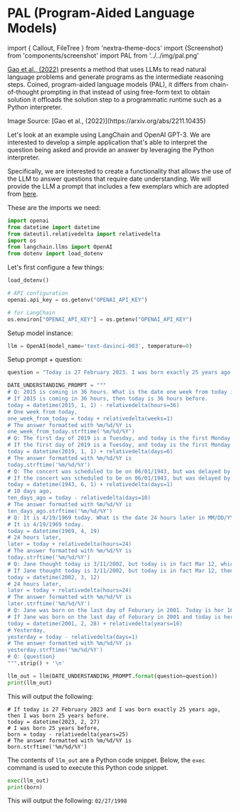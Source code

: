 # PAL (Program-Aided Language Models)

import { Callout, FileTree } from 'nextra-theme-docs'
import {Screenshot} from 'components/screenshot'
import PAL from '../../img/pal.png'

[Gao et al., (2022)](https://arxiv.org/abs/2211.10435) presents a method that uses LLMs to read natural language problems and generate programs as the intermediate reasoning steps. Coined, program-aided language models (PAL), it differs from chain-of-thought prompting in that instead of using free-form text to obtain solution it offloads the solution step to a programmatic runtime such as a Python interpreter.

<Screenshot src={PAL} alt="PAL" />
Image Source: [Gao et al., (2022)](https://arxiv.org/abs/2211.10435)

Let's look at an example using LangChain and OpenAI GPT-3. We are interested to develop a simple application that's able to interpret the question being asked and provide an answer by leveraging the Python interpreter.

Specifically, we are interested to create a functionality that allows the use of the LLM to answer questions that require date understanding. We will provide the LLM a prompt that includes a few exemplars which are adopted from [here](https://github.com/reasoning-machines/pal/blob/main/pal/prompt/date_understanding_prompt.py).

These are the imports we need:

```python
import openai
from datetime import datetime
from dateutil.relativedelta import relativedelta
import os
from langchain.llms import OpenAI
from dotenv import load_dotenv
```

Let's first configure a few things:

```python
load_dotenv()

# API configuration
openai.api_key = os.getenv("OPENAI_API_KEY")

# for LangChain
os.environ["OPENAI_API_KEY"] = os.getenv("OPENAI_API_KEY")
```

Setup model instance:

```python
llm = OpenAI(model_name='text-davinci-003', temperature=0)
```

Setup prompt + question:

```python
question = "Today is 27 February 2023. I was born exactly 25 years ago. What is the date I was born in MM/DD/YYYY?"

DATE_UNDERSTANDING_PROMPT = """
# Q: 2015 is coming in 36 hours. What is the date one week from today in MM/DD/YYYY?
# If 2015 is coming in 36 hours, then today is 36 hours before.
today = datetime(2015, 1, 1) - relativedelta(hours=36)
# One week from today,
one_week_from_today = today + relativedelta(weeks=1)
# The answer formatted with %m/%d/%Y is
one_week_from_today.strftime('%m/%d/%Y')
# Q: The first day of 2019 is a Tuesday, and today is the first Monday of 2019. What is the date today in MM/DD/YYYY?
# If the first day of 2019 is a Tuesday, and today is the first Monday of 2019, then today is 6 days later.
today = datetime(2019, 1, 1) + relativedelta(days=6)
# The answer formatted with %m/%d/%Y is
today.strftime('%m/%d/%Y')
# Q: The concert was scheduled to be on 06/01/1943, but was delayed by one day to today. What is the date 10 days ago in MM/DD/YYYY?
# If the concert was scheduled to be on 06/01/1943, but was delayed by one day to today, then today is one day later.
today = datetime(1943, 6, 1) + relativedelta(days=1)
# 10 days ago,
ten_days_ago = today - relativedelta(days=10)
# The answer formatted with %m/%d/%Y is
ten_days_ago.strftime('%m/%d/%Y')
# Q: It is 4/19/1969 today. What is the date 24 hours later in MM/DD/YYYY?
# It is 4/19/1969 today.
today = datetime(1969, 4, 19)
# 24 hours later,
later = today + relativedelta(hours=24)
# The answer formatted with %m/%d/%Y is
today.strftime('%m/%d/%Y')
# Q: Jane thought today is 3/11/2002, but today is in fact Mar 12, which is 1 day later. What is the date 24 hours later in MM/DD/YYYY?
# If Jane thought today is 3/11/2002, but today is in fact Mar 12, then today is 3/12/2002.
today = datetime(2002, 3, 12)
# 24 hours later,
later = today + relativedelta(hours=24)
# The answer formatted with %m/%d/%Y is
later.strftime('%m/%d/%Y')
# Q: Jane was born on the last day of Feburary in 2001. Today is her 16-year-old birthday. What is the date yesterday in MM/DD/YYYY?
# If Jane was born on the last day of Feburary in 2001 and today is her 16-year-old birthday, then today is 16 years later.
today = datetime(2001, 2, 28) + relativedelta(years=16)
# Yesterday,
yesterday = today - relativedelta(days=1)
# The answer formatted with %m/%d/%Y is
yesterday.strftime('%m/%d/%Y')
# Q: {question}
""".strip() + '\n'
```

```python
llm_out = llm(DATE_UNDERSTANDING_PROMPT.format(question=question))
print(llm_out)
```

This will output the following:

```
# If today is 27 February 2023 and I was born exactly 25 years ago, then I was born 25 years before.
today = datetime(2023, 2, 27)
# I was born 25 years before,
born = today - relativedelta(years=25)
# The answer formatted with %m/%d/%Y is
born.strftime('%m/%d/%Y')
```

The contents of `llm_out` are a Python code snippet. Below, the `exec` command is used to execute this Python code snippet.

```python
exec(llm_out)
print(born)
```

This will output the following: `02/27/1998`

